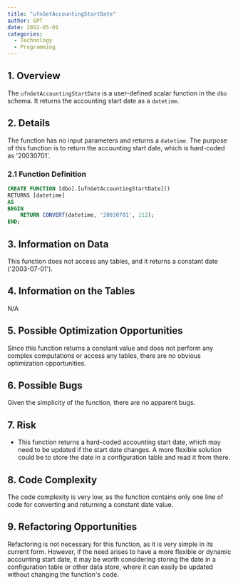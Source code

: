 ```yaml
---
title: "ufnGetAccountingStartDate"
author: GPT
date: 2022-05-01
categories:
  - Technology
  - Programming
---
```


## 1. Overview

The `ufnGetAccountingStartDate` is a user-defined scalar function in the `dbo` schema. It returns the accounting start date as a `datetime`. 

## 2. Details

The function has no input parameters and returns a `datetime`. The purpose of this function is to return the accounting start date, which is hard-coded as '20030701'.

### 2.1 Function Definition

```sql
CREATE FUNCTION [dbo].[ufnGetAccountingStartDate]()
RETURNS [datetime] 
AS 
BEGIN
    RETURN CONVERT(datetime, '20030701', 112);
END;
```

## 3. Information on Data

This function does not access any tables, and it returns a constant date ('2003-07-01').

## 4. Information on the Tables

N/A

## 5. Possible Optimization Opportunities

Since this function returns a constant value and does not perform any complex computations or access any tables, there are no obvious optimization opportunities.

## 6. Possible Bugs

Given the simplicity of the function, there are no apparent bugs.

## 7. Risk

- This function returns a hard-coded accounting start date, which may need to be updated if the start date changes. A more flexible solution could be to store the date in a configuration table and read it from there.

## 8. Code Complexity

The code complexity is very low, as the function contains only one line of code for converting and returning a constant date value.

## 9. Refactoring Opportunities

Refactoring is not necessary for this function, as it is very simple in its current form. However, if the need arises to have a more flexible or dynamic accounting start date, it may be worth considering storing the date in a configuration table or other data store, where it can easily be updated without changing the function's code.